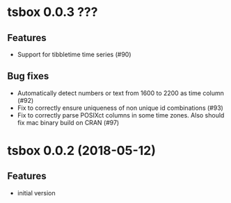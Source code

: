 # tsbox 0.0.3 ???

## Features

- Support for tibbletime time series (#90)

## Bug fixes

- Automatically detect numbers or text from 1600 to 2200 as time column (#92)
- Fix to correctly ensure uniqueness of non unique id combinations (#93)
- Fix to correctly parse POSIXct columns in some time zones. 
  Also should fix mac binary build on CRAN (#97)


# tsbox 0.0.2 (2018-05-12)

## Features

- initial version



